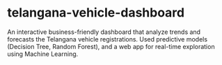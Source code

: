 # telangana-vehicle-dashboard
An interactive business-friendly dashboard that analyze trends and forecasts the Telangana vehicle registrations. Used predictive models (Decision Tree, Random Forest), and a web app for real-time exploration using Machine Learning. 
